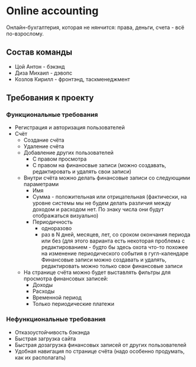 # Online accounting

Онлайн-бухгалтерия, которая не нянчится: права,  деньги,  счета - всё по-взрослому.

## Состав команды
- Цой Антон - бэкэнд
- Диза Михаил - дэвопс
- Козлов Кирилл - фронтэнд, таскменеджмент

## Требования к проекту 

### Функциональные требования
- Регистрация и авторизация пользователей
- Счёт
  - Создание счёта
  - Удаление счёта
  - Добавление других пользователей
    - С правом просмотра
    - С правом на финаносвые записи (можно создавать, редактировать и удалять свои записи)
  - Внутри счёта можно делать финансовые записи со следующими параметрами
    - Имя 
    - Сумма - положительная или отрицательная (фактически, на уровне системы мы не будем делать различия между доходом и расходом нет. По знаку числа они будут отображаться визуально)
    - Периодичность
      - одноразово
      - раз в N дней, месяцев, лет, со сроком окончания периода или без (для этого варианта есть некоторая проблема с редактированием - будто бы здесь охота что-то похожее на изменение периодического события в гугл-календаре
Финансовые записи можно создавать и удалять, редактировать можно только свои финансовые записи
  - На странице счёта можно будет выставлять фильтры для просмотра финансовых записей:
    - Доходы
    - Расходы
    - Временной период
    - Только периодические платежи

### Нефункциональные требования
- Отказоустойчивость бэкэнда
- Быстрая загрузка сайта
- Быстрая дозагрузка финансовых записей от других пользователей
- Удобная навигация по странице счёта (надо особенно продумать, как их располагать)

